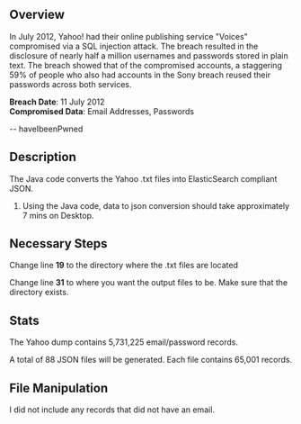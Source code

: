 ## Overview

In July 2012, Yahoo! had their online publishing service "Voices" compromised via a SQL injection attack. The breach resulted in the disclosure of nearly half a million usernames and passwords stored in plain text. The breach showed that of the compromised accounts, a staggering 59% of people who also had accounts in the Sony breach reused their passwords across both services.

<b>Breach Date</b>: 11 July 2012<br />
<b>Compromised Data</b>: Email Addresses, Passwords<br />

-- haveIbeenPwned


## Description

The Java code converts the Yahoo .txt files into ElasticSearch compliant JSON.

1. Using the Java code, data to json conversion should take approximately 7 mins on Desktop.
  
## Necessary Steps

Change line <b>19</b> to the directory where the .txt files are located

Change line <b>31</b> to where you want the output files to be. Make sure that the directory exists.

## Stats 

The Yahoo dump contains 5,731,225 email/password records. 

A total of 88 JSON files will be generated. Each file contains 65,001 records.

## File Manipulation

I did not include any records that did not have an email.
